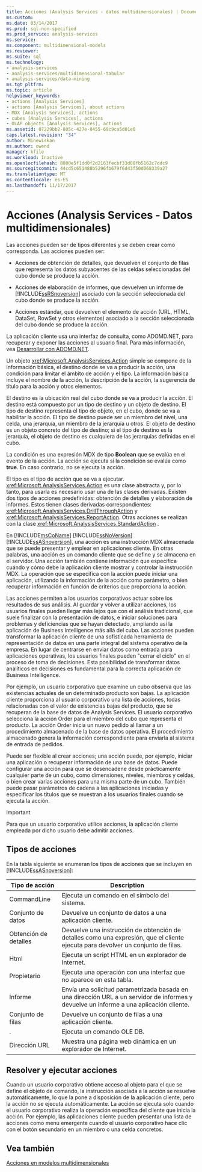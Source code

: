 ```yaml
---
title: Acciones (Analysis Services - datos multidimensionales) | Documentos de Microsoft
ms.custom: 
ms.date: 03/14/2017
ms.prod: sql-non-specified
ms.prod_service: analysis-services
ms.service: 
ms.component: multidimensional-models
ms.reviewer: 
ms.suite: sql
ms.technology:
- analysis-services
- analysis-services/multidimensional-tabular
- analysis-services/data-mining
ms.tgt_pltfrm: 
ms.topic: article
helpviewer_keywords:
- actions [Analysis Services]
- actions [Analysis Services], about actions
- MDX [Analysis Services], actions
- cubes [Analysis Services], actions
- OLAP objects [Analysis Services], actions
ms.assetid: 07229bb2-805c-427e-8455-69c9ca5d01e0
caps.latest.revision: "34"
author: Minewiskan
ms.author: owend
manager: kfile
ms.workload: Inactive
ms.openlocfilehash: 8880e5f1dd0f2d2163fecbf33d08fb5162c7ddc9
ms.sourcegitcommit: 44cd5c651488b5296fb679f6d43f50d068339a27
ms.translationtype: MT
ms.contentlocale: es-ES
ms.lasthandoff: 11/17/2017
---
```

# <a name="actions-analysis-services---multidimensional-data"></a>Acciones (Analysis Services - Datos multidimensionales)
  Las acciones pueden ser de tipos diferentes y se deben crear como corresponda. Las acciones pueden ser:  
  
-   Acciones de obtención de detalles, que devuelven el conjunto de filas que representa los datos subyacentes de las celdas seleccionadas del cubo donde se produce la acción.  
  
-   Acciones de elaboración de informes, que devuelven un informe de [!INCLUDE[ssRSnoversion](../../includes/ssrsnoversion-md.md)] asociado con la sección seleccionada del cubo donde se produce la acción.  
  
-   Acciones estándar, que devuelven el elemento de acción (URL, HTML, DataSet, RowSet y otros elementos) asociado a la sección seleccionada del cubo donde se produce la acción.  
  
 La aplicación cliente usa una interfaz de consulta, como ADOMD.NET, para recuperar y exponer las acciones al usuario final. Para más información, vea [Desarrollar con ADOMD.NET](../../analysis-services/multidimensional-models/adomd-net/developing-with-adomd-net.md).  
  
 Un objeto <xref:Microsoft.AnalysisServices.Action> simple se compone de la información básica, el destino donde se va a producir la acción, una condición para limitar el ámbito de acción y el tipo. La información básica incluye el nombre de la acción, la descripción de la acción, la sugerencia de título para la acción y otros elementos.  
  
 El destino es la ubicación real del cubo donde se va a producir la acción. El destino está compuesto por un tipo de destino y un objeto de destino. El tipo de destino representa el tipo de objeto, en el cubo, donde se va a habilitar la acción. El tipo de destino puede ser un miembro del nivel, una celda, una jerarquía, un miembro de la jerarquía u otros. El objeto de destino es un objeto concreto del tipo de destino; si el tipo de destino es la jerarquía, el objeto de destino es cualquiera de las jerarquías definidas en el cubo.  
  
 La condición es una expresión MDX de tipo **Boolean** que se evalúa en el evento de la acción. La acción se ejecuta si la condición se evalúa como **true**. En caso contrario, no se ejecuta la acción.  
  
 El tipo es el tipo de acción que se va a ejecutar. <xref:Microsoft.AnalysisServices.Action> es una clase abstracta y, por lo tanto, para usarla es necesario usar una de las clases derivadas. Existen dos tipos de acciones predefinidas: obtención de detalles y elaboración de informes. Estos tienen clases derivadas correspondientes: <xref:Microsoft.AnalysisServices.DrillThroughAction> y <xref:Microsoft.AnalysisServices.ReportAction>. Otras acciones se realizan con la clase <xref:Microsoft.AnalysisServices.StandardAction> .  
  
 En [!INCLUDE[msCoName](../../includes/msconame-md.md)] [!INCLUDE[ssNoVersion](../../includes/ssnoversion-md.md)] [!INCLUDE[ssASnoversion](../../includes/ssasnoversion-md.md)], una acción es una instrucción MDX almacenada que se puede presentar y emplear en aplicaciones cliente. En otras palabras, una acción es un comando cliente que se define y se almacena en el servidor. Una acción también contiene información que especifica cuándo y cómo debe la aplicación cliente mostrar y controlar la instrucción MDX. La operación que se especifica con la acción puede iniciar una aplicación, utilizando la información de la acción como parámetro, o bien recuperar información en función de criterios que proporciona la acción.  
  
 Las acciones permiten a los usuarios corporativos actuar sobre los resultados de sus análisis. Al guardar y volver a utilizar acciones, los usuarios finales pueden llegar más lejos que con el análisis tradicional, que suele finalizar con la presentación de datos, e iniciar soluciones para problemas y deficiencias que se hayan detectado, ampliando así la aplicación de Business Intelligence más allá del cubo. Las acciones pueden transformar la aplicación cliente de una sofisticada herramienta de representación de datos en una parte integral del sistema operativo de la empresa. En lugar de centrarse en enviar datos como entrada para aplicaciones operativas, los usuarios finales pueden "cerrar el ciclo" en el proceso de toma de decisiones. Esta posibilidad de transformar datos analíticos en decisiones es fundamental para la correcta aplicación de Business Intelligence.  
  
 Por ejemplo, un usuario corporativo que examine un cubo observa que las existencias actuales de un determinado producto son bajas. La aplicación cliente proporciona al usuario corporativo una lista de acciones, todas relacionadas con el valor de existencias bajas del producto, que se recuperan de la base de datos de Analysis Services. El usuario corporativo selecciona la acción Order para el miembro del cubo que representa el producto. La acción Order inicia un nuevo pedido al llamar a un procedimiento almacenado de la base de datos operativa. El procedimiento almacenado genera la información correspondiente para enviarla al sistema de entrada de pedidos.  
  
 Puede ser flexible al crear acciones; una acción puede, por ejemplo, iniciar una aplicación o recuperar información de una base de datos. Puede configurar una acción para que se desencadene desde prácticamente cualquier parte de un cubo, como dimensiones, niveles, miembros y celdas, o bien crear varias acciones para una misma parte de un cubo. También puede pasar parámetros de cadena a las aplicaciones iniciadas y especificar los títulos que se muestran a los usuarios finales cuando se ejecuta la acción.  
  
> [!IMPORTANT]  
>  Para que un usuario corporativo utilice acciones, la aplicación cliente empleada por dicho usuario debe admitir acciones.  
  
## <a name="types-of-actions"></a>Tipos de acciones  
 En la tabla siguiente se enumeran los tipos de acciones que se incluyen en [!INCLUDE[ssASnoversion](../../includes/ssasnoversion-md.md)]:  
  
|Tipo de acción|Description|  
|-----------------|-----------------|  
|CommandLine|Ejecuta un comando en el símbolo del sistema.|  
|Conjunto de datos|Devuelve un conjunto de datos a una aplicación cliente.|  
|Obtención de detalles|Devuelve una instrucción de obtención de detalles como una expresión, que el cliente ejecuta para devolver un conjunto de filas.|  
|Html|Ejecuta un script HTML en un explorador de Internet.|  
|Propietario|Ejecuta una operación con una interfaz que no aparece en esta tabla.|  
|Informe|Envía una solicitud parametrizada basada en una dirección URL a un servidor de informes y devuelve un informe a una aplicación cliente.|  
|Conjunto de filas|Devuelve un conjunto de filas a una aplicación cliente.|  
|.|Ejecuta un comando OLE DB.|  
|Dirección URL|Muestra una página web dinámica en un explorador de Internet.|  
  
## <a name="resolving-and-executing-actions"></a>Resolver y ejecutar acciones  
 Cuando un usuario corporativo obtiene acceso al objeto para el que se define el objeto de comando, la instrucción asociada a la acción se resuelve automáticamente, lo que la pone a disposición de la aplicación cliente, pero la acción no se ejecuta automáticamente. La acción se ejecuta solo cuando el usuario corporativo realiza la operación específica del cliente que inicia la acción. Por ejemplo, las aplicaciones cliente pueden presentar una lista de acciones como menú emergente cuando el usuario corporativo hace clic con el botón secundario en un miembro o una celda concretos.  
  
## <a name="see-also"></a>Vea también  
 [Acciones en modelos multidimensionales](../../analysis-services/multidimensional-models/actions-in-multidimensional-models.md)  
  
  
